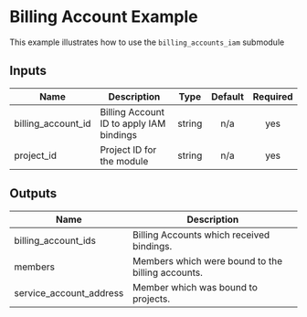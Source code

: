 # Billing Account Example

This example illustrates how to use the `billing_accounts_iam` submodule

<!-- BEGINNING OF PRE-COMMIT-TERRAFORM DOCS HOOK -->
## Inputs

| Name | Description | Type | Default | Required |
|------|-------------|:----:|:-----:|:-----:|
| billing\_account\_id | Billing Account ID to apply IAM bindings | string | n/a | yes |
| project\_id | Project ID for the module | string | n/a | yes |

## Outputs

| Name | Description |
|------|-------------|
| billing\_account\_ids | Billing Accounts which received bindings. |
| members | Members which were bound to the billing accounts. |
| service\_account\_address | Member which was bound to projects. |

<!-- END OF PRE-COMMIT-TERRAFORM DOCS HOOK -->

